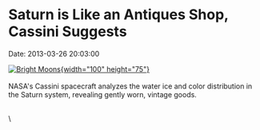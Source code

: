 Saturn is Like an Antiques Shop, Cassini Suggests
=================================================

Date: 2013-03-26 20:03:00

[![Bright
Moons](http://www.jpl.nasa.gov/images/cassini/20130327/pia12771-th.jpg){width="100"
height="75"}](http://www.jpl.nasa.gov/news/news.cfm?release=2013-117&rn=news.xml&rst=3746)\
\
NASA\'s Cassini spacecraft analyzes the water ice and color distribution
in the Saturn system, revealing gently worn, vintage goods.

\
\
